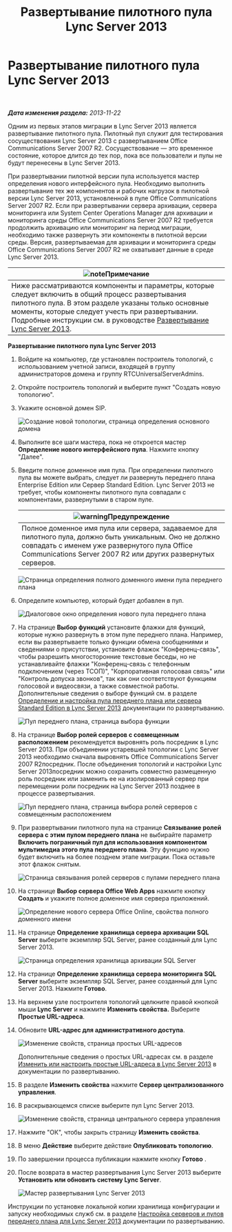 ﻿---
title: Развертывание пилотного пула Lync Server 2013
TOCTitle: Развертывание пилотного пула Lync Server 2013
ms:assetid: 19c27053-8b21-401f-ad91-75c2dd355e91
ms:mtpsurl: https://technet.microsoft.com/ru-ru/library/JJ204718(v=OCS.15)
ms:contentKeyID: 49309092
ms.date: 05/19/2016
mtps_version: v=OCS.15
ms.translationtype: HT
---

# Развертывание пилотного пула Lync Server 2013

 

_**Дата изменения раздела:** 2013-11-22_

Одним из первых этапов миграции в Lync Server 2013 является развертывание пилотного пула. Пилотный пул служит для тестирования сосуществования Lync Server 2013 с развертыванием Office Communications Server 2007 R2. Сосуществование — это временное состояние, которое длится до тех пор, пока все пользователи и пулы не будут перенесены в Lync Server 2013.

При развертывании пилотной версии пула используется мастер определения нового интерфейсного пула. Необходимо выполнить развертывание тех же компонентов и рабочих нагрузок в пилотной версии Lync Server 2013, установленной в пуле Office Communications Server 2007 R2. Если при развертывании сервера архивации, сервера мониторинга или System Center Operations Manager для архивации и мониторинга среды Office Communications Server 2007 R2 требуется продолжить архивацию или мониторинг на период миграции, необходимо также развернуть эти компоненты в пилотной версии среды. Версия, развертываемая для архивации и мониторинга среды Office Communications Server 2007 R2 не охватывает данные в среде Lync Server 2013.

<table>
<thead>
<tr class="header">
<th><img src="images/Gg398412.note(OCS.15).gif" title="note" alt="note" />Примечание</th>
</tr>
</thead>
<tbody>
<tr class="odd">
<td>Ниже рассматриваются компоненты и параметры, которые следует включить в общий процесс развертывания пилотного пула. В этом разделе указаны только основные моменты, которые следует учесть при развертывании. Подробные инструкции см. в руководстве <a href="lync-server-2013-deploying-lync-server.md">Развертывание Lync Server 2013</a>.</td>
</tr>
</tbody>
</table>


**Развертывание пилотного пула Lync Server 2013**

1.  Войдите на компьютер, где установлен построитель топологий, с использованием учетной записи, входящей в группу администраторов домена и группу RTCUniversalServerAdmins.

2.  Откройте построитель топологий и выберите пункт "Создать новую топологию".

3.  Укажите основной домен SIP.
    
    ![Создание новой топологии, страница определения основного домена](images/JJ204718.68775d87-f32c-494a-8386-6d4c81e81284(OCS.15).jpg "Создание новой топологии, страница определения основного домена")

4.  Выполните все шаги мастера, пока не откроется мастер **Определение нового интерфейсного пула**. Нажмите кнопку "Далее".

5.  Введите полное доменное имя пула. При определении пилотного пула вы можете выбрать, следует ли развернуть переднего плана Enterprise Edition или Сервер Standard Edition. Lync Server 2013 не требует, чтобы компоненты пилотного пула совпадали с компонентами, развернутыми в старом пуле.
    
    <table>
    <thead>
    <tr class="header">
    <th><img src="images/Gg412910.warning(OCS.15).gif" title="warning" alt="warning" />Предупреждение</th>
    </tr>
    </thead>
    <tbody>
    <tr class="odd">
    <td>Полное доменное имя пула или сервера, задаваемое для пилотного пула, должно быть уникальным. Оно не должно совпадать с именем уже развернутого пула Office Communications Server 2007 R2 или других развернутых серверов.</td>
    </tr>
    </tbody>
    </table>
    
    ![Страница определения полного доменного имени пула переднего плана](images/JJ204718.5ff4336c-13fa-47cc-899b-066f267eb3f0(OCS.15).jpg "Страница определения полного доменного имени пула переднего плана")

6.  Определите компьютер, который будет добавлен в пул.
    
    ![Диалоговое окно определения нового пула переднего плана](images/JJ204718.374f0ed4-988b-465f-9861-8d1db401e76f(OCS.15).jpg "Диалоговое окно определения нового пула переднего плана")

7.  На странице **Выбор функций** установите флажки для функций, которые нужно развернуть в этом пуле переднего плана. Например, если вы развертываете только функции обмена сообщениями и сведениями о присутствии, установите флажок "Конференц-связь", чтобы разрешить многосторонние текстовые беседы, но не устанавливайте флажки "Конференц-связь с телефонным подключением (через ТСОП)", "Корпоративная голосовая связь" или "Контроль допуска звонков", так как они соответствуют функциям голосовой и видеосвязи, а также совместной работы. Дополнительные сведения о выборе функций см. в разделе [Определение и настройка пула переднего плана или сервера Standard Edition в Lync Server 2013](lync-server-2013-define-and-configure-a-front-end-pool-or-standard-edition-server.md) документации по развертыванию.
    
    ![Пул переднего плана, страница выбора функции](images/JJ204718.5c3f3ff9-6e17-4d66-9b13-3bd55b38246b(OCS.15).jpg "Пул переднего плана, страница выбора функции")

8.  На странице **Выбор ролей серверов с совмещенным расположением** рекомендуется выровнять роль посредник в Lync Server 2013. При объединении устаревшей топологии с Lync Server 2013 необходимо сначала выровнять Office Communications Server 2007 R2посредник. После объединения топологий и настройки Lync Server 2013посредник можно сохранить совместно размещенную роль посредник или заменить ее на изолированный сервер при перемещении роли посредник на Lync Server 2013 позднее в процессе развертывания.
    
    ![Пул переднего плана, страница выбора ролей серверов с совмещенным расположением](images/JJ204718.e00b7eba-010b-44ed-b0a6-6ab3e534fb8c(OCS.15).jpg "Пул переднего плана, страница выбора ролей серверов с совмещенным расположением")

9.  При развертывании пилотного пула на странице **Связывание ролей сервера с этим пулом переднего плана** не выбирайте параметр **Включить пограничный пул для использования компонентом мультимедиа этого пула переднего плана**. Эту функцию нужно будет включить на более позднем этапе миграции. Пока оставьте этот флажок снятым.
    
    ![Страница связывания ролей серверов с пулами переднего плана](images/JJ204718.2d95a798-ad76-4dad-9392-ce41f4d938d1(OCS.15).jpg "Страница связывания ролей серверов с пулами переднего плана")

10. На странице **Выбор сервера Office Web Apps** нажмите кнопку **Создать** и укажите полное доменное имя сервера приложений.
    
    ![Определение нового сервера Office Online, свойства полного доменного имени](images/JJ204718.25c6b455-f1b8-4326-a569-6e338153d398(OCS.15).jpg "Определение нового сервера Office Online, свойства полного доменного имени")

11. На странице **Определение хранилища сервера архивации SQL Server** выберите экземпляр SQL Server, ранее созданный для Lync Server 2013.
    
    ![Страница определения хранилища архивации SQL Server](images/JJ204718.0f76f1dc-d0d7-42a0-aea3-400b8e1f35cd(OCS.15).jpg "Страница определения хранилища архивации SQL Server")

12. На странице **Определение хранилища сервера мониторинга SQL Server** выберите экземпляр SQL Server, ранее созданный для Lync Server 2013. Нажмите **Готово**.

13. На верхнем узле построителя топологий щелкните правой кнопкой мыши **Lync Server** и нажмите **Изменить свойства.** Выберите **Простые URL-адреса**.

14. Обновите **URL-адрес для административного доступа**.
    
    ![Изменение свойств, страница простых URL-адресов](images/JJ204718.ef596dd2-1983-47e0-b342-4fc7a0e36380(OCS.15).jpg "Изменение свойств, страница простых URL-адресов")
    
    Дополнительные сведения о простых URL-адресах см. в разделе [Изменить или настроить простые URL-адреса в Lync Server 2013](lync-server-2013-edit-or-configure-simple-urls.md) в документации по развертыванию.

15. В разделе **Изменить свойства** нажмите **Сервер централизованного управления**.

16. В раскрывающемся списке выберите пул Lync Server 2013.
    
    ![Изменение свойств, страница центрального сервера управления](images/JJ204718.211955fc-85f2-462d-8709-e6ea67092e89(OCS.15).jpg "Изменение свойств, страница центрального сервера управления")

17. Нажмите "ОК", чтобы закрыть страницу **Изменить свойства**.

18. В меню **Действие** выберите действие **Опубликовать топологию**.

19. По завершении процесса публикации нажмите кнопку **Готово** .

20. После возврата в мастер развертывания Lync Server 2013 выберите **Установить или обновить систему Lync Server**.
    
    ![Мастер развертывания Lync Server 2013](images/JJ204718.fb05adef-ad29-4905-9090-d409261b0e48(OCS.15).jpg "Мастер развертывания Lync Server 2013")

Инструкции по установке локальной копии хранилища конфигурации и запуску необходимых служб см. в разделе [Настройка серверов и пулов переднего плана для Lync Server 2013](lync-server-2013-setting-up-front-end-servers-and-front-end-pools.md) документации по развертыванию.


